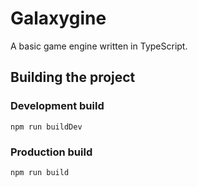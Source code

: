 # Galaxygine

A basic game engine written in TypeScript.

## Building the project

### Development build

`npm run buildDev`

### Production build

`npm run build`

